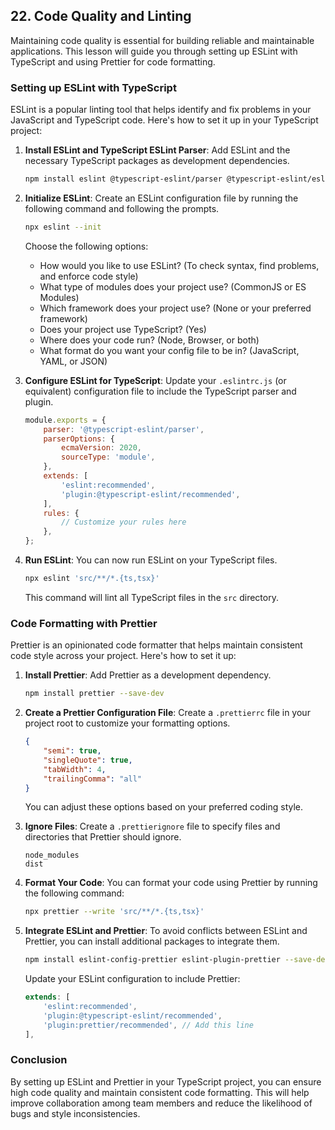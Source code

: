 ## 22. Code Quality and Linting

Maintaining code quality is essential for building reliable and maintainable applications. This lesson will guide you through setting up ESLint with TypeScript and using Prettier for code formatting.

### Setting up ESLint with TypeScript

ESLint is a popular linting tool that helps identify and fix problems in your JavaScript and TypeScript code. Here's how to set it up in your TypeScript project:

1. **Install ESLint and TypeScript ESLint Parser**: Add ESLint and the necessary TypeScript packages as development dependencies.

   ```bash
   npm install eslint @typescript-eslint/parser @typescript-eslint/eslint-plugin --save-dev
   ```

2. **Initialize ESLint**: Create an ESLint configuration file by running the following command and following the prompts.

   ```bash
   npx eslint --init
   ```

   Choose the following options:
   - How would you like to use ESLint? (To check syntax, find problems, and enforce code style)
   - What type of modules does your project use? (CommonJS or ES Modules)
   - Which framework does your project use? (None or your preferred framework)
   - Does your project use TypeScript? (Yes)
   - Where does your code run? (Node, Browser, or both)
   - What format do you want your config file to be in? (JavaScript, YAML, or JSON)

3. **Configure ESLint for TypeScript**: Update your `.eslintrc.js` (or equivalent) configuration file to include the TypeScript parser and plugin.

   ```javascript
   module.exports = {
       parser: '@typescript-eslint/parser',
       parserOptions: {
           ecmaVersion: 2020,
           sourceType: 'module',
       },
       extends: [
           'eslint:recommended',
           'plugin:@typescript-eslint/recommended',
       ],
       rules: {
           // Customize your rules here
       },
   };
   ```

4. **Run ESLint**: You can now run ESLint on your TypeScript files.

   ```bash
   npx eslint 'src/**/*.{ts,tsx}'
   ```

   This command will lint all TypeScript files in the `src` directory.

### Code Formatting with Prettier

Prettier is an opinionated code formatter that helps maintain consistent code style across your project. Here's how to set it up:

1. **Install Prettier**: Add Prettier as a development dependency.

   ```bash
   npm install prettier --save-dev
   ```

2. **Create a Prettier Configuration File**: Create a `.prettierrc` file in your project root to customize your formatting options.

   ```json
   {
       "semi": true,
       "singleQuote": true,
       "tabWidth": 4,
       "trailingComma": "all"
   }
   ```

   You can adjust these options based on your preferred coding style.

3. **Ignore Files**: Create a `.prettierignore` file to specify files and directories that Prettier should ignore.

   ```
   node_modules
   dist
   ```

4. **Format Your Code**: You can format your code using Prettier by running the following command:

   ```bash
   npx prettier --write 'src/**/*.{ts,tsx}'
   ```

5. **Integrate ESLint and Prettier**: To avoid conflicts between ESLint and Prettier, you can install additional packages to integrate them.

   ```bash
   npm install eslint-config-prettier eslint-plugin-prettier --save-dev
   ```

   Update your ESLint configuration to include Prettier:

   ```javascript
   extends: [
       'eslint:recommended',
       'plugin:@typescript-eslint/recommended',
       'plugin:prettier/recommended', // Add this line
   ],
   ```

### Conclusion

By setting up ESLint and Prettier in your TypeScript project, you can ensure high code quality and maintain consistent code formatting. This will help improve collaboration among team members and reduce the likelihood of bugs and style inconsistencies.
